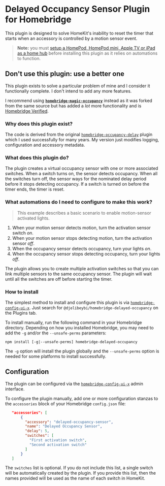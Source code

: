 # Delayed Occupancy Sensor Plugin for Homebridge

This plugin is designed to solve HomeKit's inability to reset the timer that
starts when an accessory is controlled by a motion sensor event.

> **Note:** you must [setup a HomePod, HomePod mini, Apple TV or iPad as a home hub][4]
> before installing this plugin as it relies on automations to function.

## Don't use this plugin: use a better one

This plugin exists to solve a particular problem of mine and I consider it
functionally complete. I don't intend to add any more features.

I recommend using **[`homebridge-magic-occupancy`][1]** instead
as it was forked from the same source but has added a _lot_ more functionality
and is [Homebridge Verified][2].

### Why does this plugin exist?

The code is derived from the original [`homebridge-occupancy-delay`][3] plugin
which I used successfully for many years. My version just modifies logging, configuration and accessory metadata.

### What does this plugin do?

The plugin creates a virtual occupancy sensor with one or more associated
switches. When a switch turns on, the sensor detects occupancy. When all the
switches turn off, the sensor ways for the nominated delay period before it
stops detecting occupancy. If a switch is turned on before the timer ends,
the timer is reset.

### What automations do I need to configure to make this work?

> This example describes a basic scenario to enable motion-sensor activated lights.

1. When your motion sensor detects motion, turn the activation sensor switch _on_.
2. When your motion sensor stops detecting motion, turn the activation sensor _off_.
3. When the occupancy sensor detects occupancy, turn your lights _on_.
4. When the occupancy sensor stops detecting occupancy, turn your lights _off_.

The plugin allows you to create multiple activation switches so that you can
link multiple sensors to the same occupancy sensor. The plugin will wait until
all the switches are off before starting the timer.

### How to install

 The simplest method to install and configure this plugin is via
[`homebridge-config-ui-x`](https://www.npmjs.com/package/homebridge-config-ui-x).
Just search for `@djelibeybi/homebridge-delayed-occupancy` on the Plugins tab.

To install manually, run the following command in your Homebridge directory.
Depending on how you installed Homebridge, you may need to add the `-g` and/or
the `--unsafe-perms` parameters:

```shell
npm install [-g|--unsafe-perms] homebridge-delayed-occupancy
```

The `-g` option will install the plugin globally and the `--unsafe-perms` option
is needed for some platforms to install successfully.

## Configuration

The plugin can be configured via the [`homebridge-config-ui-x`](https://www.npmjs.com/package/homebridge-config-ui-x)
admin interface.

To configure the plugin manually, add one or more configuration stanzas to the
`accessories` block of your Homebridge `config.json` file:

 ```json
    "accessories": [
        {
          "accessory": "delayed-occupancy-sensor",
          "name": "Delayed Occupancy Sensor",
          "delay": 5,
          "switches": [
            "First activation switch",
            "Second activation switch"
          ]
        }
    ]
```

The `switches` list is optional. If you do not include this list, a single
switch will be automatically created by the plugin. If you provide this list,
then the names provided will be used as the name of each switch in HomeKit.

[1]: https://github.com/Jason-Morcos/homebridge-magic-occupancy
[2]: https://github.com/homebridge/homebridge/wiki/Verified-Plugins
[3]: https://github.com/archanglmr/homebridge-occupancy-delay/
[4]: https://support.apple.com/en-us/HT207057
